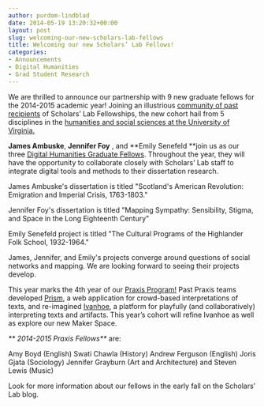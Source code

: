 ```yaml
---
author: purdom-lindblad
date: 2014-05-19 13:20:32+00:00
layout: post
slug: welcoming-our-new-scholars-lab-fellows
title: Welcoming our new Scholars’ Lab Fellows!
categories:
- Announcements
- Digital Humanities
- Grad Student Research
---
```


We are thrilled to announce our partnership with 9 new graduate fellows for the 2014-2015 academic year! Joining an illustrious [community of past recipients](http://www.scholarslab.org/graduate-fellowships/) of Scholars’ Lab Fellowships, the new cohort hail from 5 disciplines in the [humanities and social sciences at the University of Virginia.](http://artsandsciences.virginia.edu/home/index.html)

**James Ambuske**, **Jennifer Foy** , and **Emily Senefeld **join us as our three [Digital Humanities Graduate Fellows](http://www.scholarslab.org/graduate-fellowship-in-digital-humanities/). Throughout the year, they will have the opportunity to collaborate closely with Scholars’ Lab staff to integrate digital tools and methods to their dissertation research.

James Ambuske's dissertation is titled "Scotland's American Revolution: Emigration and Imperial Crisis, 1763-1803."

Jennifer Foy's dissertation is titled "Mapping Sympathy: Sensibility, Stigma, and Space in the Long Eighteenth Century"

Emily Senefeld project is titled "The Cultural Programs of the Highlander Folk School, 1932-1964."

James, Jennifer, and Emily's projects converge around questions of social networks and mapping. We are looking forward to seeing their projects develop.

This year marks the 4th year of our [Praxis Program!](http://praxis.scholarslab.org) Past Praxis teams developed [Prism](http://prism.scholarslab.org), a web application for crowd-based interpretations of texts, and re-imagined [Ivanhoe](http://ivanhoe.scholarslab.org), a platform for playfully (and collaboratively) interpreting texts and artifacts. This year’s cohort will refine Ivanhoe as well as explore our new Maker Space.

_** 2014-2015 Praxis Fellows**_ are:

Amy Boyd (English)
Swati Chawla (History)
Andrew Ferguson (English)
Joris Gjata (Sociology)
Jennifer Grayburn (Art and Architecture)
and Steven Lewis (Music)

Look for more information about our fellows in the early fall on the Scholars’ Lab blog.
